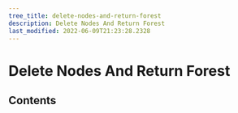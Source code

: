```yaml
---
tree_title: delete-nodes-and-return-forest
description: Delete Nodes And Return Forest
last_modified: 2022-06-09T21:23:28.2328
---
```


# Delete Nodes And Return Forest

## Contents
